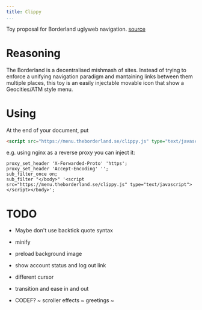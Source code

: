 ```yaml
---
title: Clippy
...
```


Toy proposal for Borderland uglyweb navigation. [source](https://github.com/krav/clippy)

# Reasoning

The Borderland is a decentralised mishmash of sites. Instead of trying to
enforce a unifying navigation paradigm and mantaining links between them
multiple places, this toy is an easily injectable movable icon that show a
Geocities/ATM style menu. 

# Using

At the end of your document, put

```html
<script src="https://menu.theborderland.se/clippy.js" type="text/javascript"></script>
```

e.g. using nginx as a reverse proxy you can inject it:

```nginx
proxy_set_header 'X-Forwarded-Proto' 'https';
proxy_set_header 'Accept-Encoding' '';
sub_filter_once on;
sub_filter "</body>" '<script src="https://menu.theborderland.se/clippy.js" type="text/javascript"></script></body>';
```

# TODO
  - Maybe don't use backtick quote syntax
  - minify
  - preload background image
  - show account status and log out link
  - different cursor
 
  - transition and ease in and out
  - CODEF? ~ scroller effects ~ greetings ~
  
